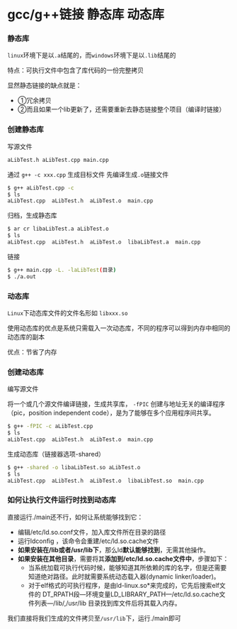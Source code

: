 # gcc/g++链接 静态库 动态库

### 静态库

 `linux`环境下是以`.a`结尾的，而`windows`环境下是以`.lib`结尾的

特点：可执行文件中包含了库代码的一份完整拷贝

显然静态链接的缺点就是：

* ①冗余拷贝
* ②而且如果一个lib更新了，还需要重新去静态链接整个项目（编译时链接）

### 创建静态库

 写源文件

```bash
aLibTest.h aLibTest.cpp main.cpp
```

通过 `g++ -c xxx.cpp` 生成目标文件 先编译生成`.o`链接文件

```bash
$ g++ aLibTest.cpp -c 
$ ls
aLibTest.cpp  aLibTest.h  aLibTest.o  main.cpp
```

归档，生成静态库

```bash
$ ar cr libaLibTest.a aLibTest.o
$ ls
aLibTest.cpp  aLibTest.h  aLibTest.o  libaLibTest.a  main.cpp
```

链接

```bash
$ g++ main.cpp -L. -laLibTest(目录)
$ ./a.out 
```

### 动态库

 `Linux`下动态库文件的文件名形如 `libxxx.so`

使用动态库的优点是系统只需载入一次动态库，不同的程序可以得到内存中相同的动态库的副本

优点：节省了内存

### 创建动态库

编写源文件

将一个或几个源文件编译链接，生成共享库， `-fPIC` 创建与地址无关的编译程序（pic，position independent code），是为了能够在多个应用程序间共享。

```bash
$ g++ -fPIC -c aLibTest.cpp 
$ ls
aLibTest.cpp  aLibTest.h  aLibTest.o  main.cpp
```

生成动态库（链接器选项-shared）

```bash
$ g++ -shared -o libaLibTest.so aLibTest.o
$ ls
aLibTest.cpp  aLibTest.h  aLibTest.o  libaLibTest.so  main.cpp
```

### 如何让执行文件运行时找到动态库

直接运行./main还不行，如何让系统能够找到它：

* 编辑/etc/ld.so.conf文件，加入库文件所在目录的路径
* 运行ldconfig ，该命令会重建/etc/ld.so.cache文件
* **如果安装在/lib或者/usr/lib下**，那么ld**默认能够找到**，无需其他操作。
* **如果安装在其他目录**，需要将其**添加到/etc/ld.so.cache文件中**，步骤如下：
  * 当系统加载可执行代码时候，能够知道其所依赖的库的名字，但是还需要知道绝对路径。此时就需要系统动态载入器\(dynamic linker/loader\)。
  * 对于elf格式的可执行程序，是由ld-linux.so\*来完成的，它先后搜索elf文件的 DT\_RPATH段—环境变量LD\_LIBRARY\_PATH—/etc/ld.so.cache文件列表—/lib/,/usr/lib 目录找到库文件后将其载入内存。

我们直接将我们生成的文件拷贝至`/usr/lib`下，运行./main即可

